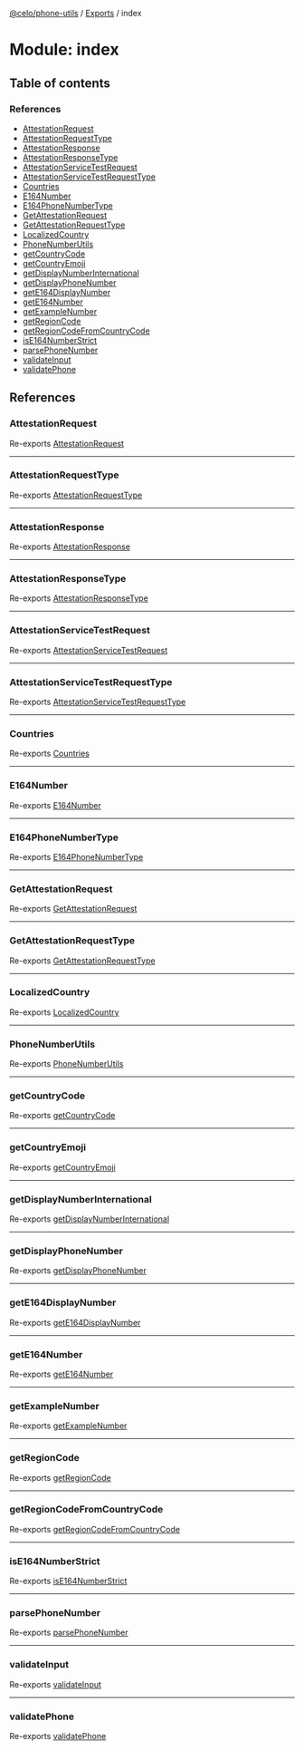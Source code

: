 [@celo/phone-utils](../README.md) / [Exports](../modules.md) / index

# Module: index

## Table of contents

### References

- [AttestationRequest](index.md#attestationrequest)
- [AttestationRequestType](index.md#attestationrequesttype)
- [AttestationResponse](index.md#attestationresponse)
- [AttestationResponseType](index.md#attestationresponsetype)
- [AttestationServiceTestRequest](index.md#attestationservicetestrequest)
- [AttestationServiceTestRequestType](index.md#attestationservicetestrequesttype)
- [Countries](index.md#countries)
- [E164Number](index.md#e164number)
- [E164PhoneNumberType](index.md#e164phonenumbertype)
- [GetAttestationRequest](index.md#getattestationrequest)
- [GetAttestationRequestType](index.md#getattestationrequesttype)
- [LocalizedCountry](index.md#localizedcountry)
- [PhoneNumberUtils](index.md#phonenumberutils)
- [getCountryCode](index.md#getcountrycode)
- [getCountryEmoji](index.md#getcountryemoji)
- [getDisplayNumberInternational](index.md#getdisplaynumberinternational)
- [getDisplayPhoneNumber](index.md#getdisplayphonenumber)
- [getE164DisplayNumber](index.md#gete164displaynumber)
- [getE164Number](index.md#gete164number)
- [getExampleNumber](index.md#getexamplenumber)
- [getRegionCode](index.md#getregioncode)
- [getRegionCodeFromCountryCode](index.md#getregioncodefromcountrycode)
- [isE164NumberStrict](index.md#ise164numberstrict)
- [parsePhoneNumber](index.md#parsephonenumber)
- [validateInput](index.md#validateinput)
- [validatePhone](index.md#validatephone)

## References

### AttestationRequest

Re-exports [AttestationRequest](io.md#attestationrequest)

___

### AttestationRequestType

Re-exports [AttestationRequestType](io.md#attestationrequesttype)

___

### AttestationResponse

Re-exports [AttestationResponse](io.md#attestationresponse)

___

### AttestationResponseType

Re-exports [AttestationResponseType](io.md#attestationresponsetype)

___

### AttestationServiceTestRequest

Re-exports [AttestationServiceTestRequest](io.md#attestationservicetestrequest)

___

### AttestationServiceTestRequestType

Re-exports [AttestationServiceTestRequestType](io.md#attestationservicetestrequesttype)

___

### Countries

Re-exports [Countries](../classes/countries.Countries.md)

___

### E164Number

Re-exports [E164Number](io.md#e164number)

___

### E164PhoneNumberType

Re-exports [E164PhoneNumberType](io.md#e164phonenumbertype)

___

### GetAttestationRequest

Re-exports [GetAttestationRequest](io.md#getattestationrequest)

___

### GetAttestationRequestType

Re-exports [GetAttestationRequestType](io.md#getattestationrequesttype)

___

### LocalizedCountry

Re-exports [LocalizedCountry](../interfaces/countries.LocalizedCountry.md)

___

### PhoneNumberUtils

Re-exports [PhoneNumberUtils](phoneNumbers.md#phonenumberutils)

___

### getCountryCode

Re-exports [getCountryCode](phoneNumbers.md#getcountrycode)

___

### getCountryEmoji

Re-exports [getCountryEmoji](getCountryEmoji.md#getcountryemoji)

___

### getDisplayNumberInternational

Re-exports [getDisplayNumberInternational](phoneNumbers.md#getdisplaynumberinternational)

___

### getDisplayPhoneNumber

Re-exports [getDisplayPhoneNumber](phoneNumbers.md#getdisplayphonenumber)

___

### getE164DisplayNumber

Re-exports [getE164DisplayNumber](phoneNumbers.md#gete164displaynumber)

___

### getE164Number

Re-exports [getE164Number](phoneNumbers.md#gete164number)

___

### getExampleNumber

Re-exports [getExampleNumber](phoneNumbers.md#getexamplenumber)

___

### getRegionCode

Re-exports [getRegionCode](phoneNumbers.md#getregioncode)

___

### getRegionCodeFromCountryCode

Re-exports [getRegionCodeFromCountryCode](phoneNumbers.md#getregioncodefromcountrycode)

___

### isE164NumberStrict

Re-exports [isE164NumberStrict](phoneNumbers.md#ise164numberstrict)

___

### parsePhoneNumber

Re-exports [parsePhoneNumber](phoneNumbers.md#parsephonenumber)

___

### validateInput

Re-exports [validateInput](inputValidation.md#validateinput)

___

### validatePhone

Re-exports [validatePhone](inputValidation.md#validatephone)
